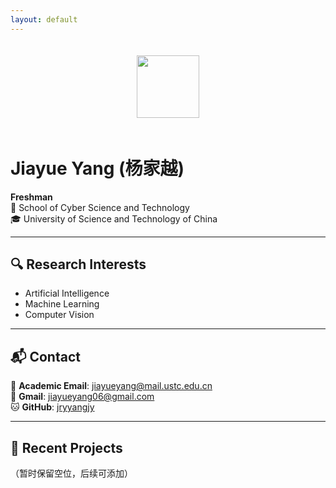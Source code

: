 ```yaml
---
layout: default
---
```


<div class="container">
<div style="text-align: center">
  <img src="https://www.ustc.edu.cn/_upload/tpl/00/56/118/template118/images/logo.png" 
       style="height: 100px; margin: 20px 0">
</div>

# Jiayue Yang (杨家越)

**Freshman**  
🏫 School of Cyber Science and Technology  
🎓 University of Science and Technology of China

---

## 🔍 Research Interests
- Artificial Intelligence
- Machine Learning
- Computer Vision

---

## 📬 Contact
📧 **Academic Email**: [jiayueyang@mail.ustc.edu.cn](mailto:jiayueyang@mail.ustc.edu.cn)  
📧 **Gmail**: [jiayueyang06@gmail.com](mailto:jiayueyang06@gmail.com)  
🐱 **GitHub**: [jryyangjy](https://github.com/jryyangjy)

---

## 🚀 Recent Projects
（暂时保留空位，后续可添加）

